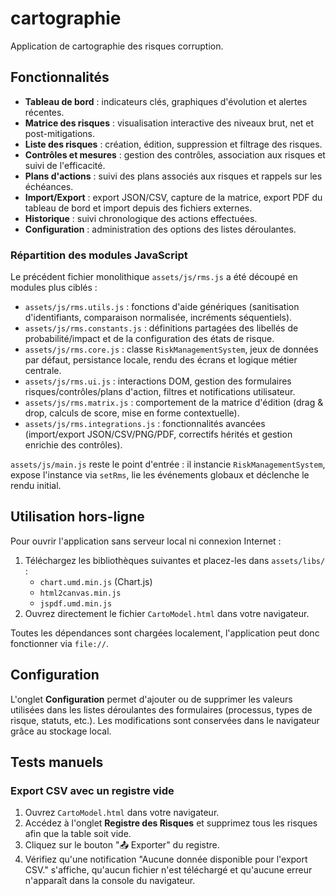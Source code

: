 # cartographie

Application de cartographie des risques corruption.

## Fonctionnalités

- **Tableau de bord** : indicateurs clés, graphiques d'évolution et alertes récentes.
- **Matrice des risques** : visualisation interactive des niveaux brut, net et post-mitigations.
- **Liste des risques** : création, édition, suppression et filtrage des risques.
- **Contrôles et mesures** : gestion des contrôles, association aux risques et suivi de l'efficacité.
- **Plans d'actions** : suivi des plans associés aux risques et rappels sur les échéances.
- **Import/Export** : export JSON/CSV, capture de la matrice, export PDF du tableau de bord et import depuis des fichiers externes.
- **Historique** : suivi chronologique des actions effectuées.
- **Configuration** : administration des options des listes déroulantes.

### Répartition des modules JavaScript

Le précédent fichier monolithique `assets/js/rms.js` a été découpé en modules plus ciblés :

- `assets/js/rms.utils.js` : fonctions d'aide génériques (sanitisation d'identifiants, comparaison normalisée, incréments séquentiels).
- `assets/js/rms.constants.js` : définitions partagées des libellés de probabilité/impact et de la configuration des états de risque.
- `assets/js/rms.core.js` : classe `RiskManagementSystem`, jeux de données par défaut, persistance locale, rendu des écrans et logique métier centrale.
- `assets/js/rms.ui.js` : interactions DOM, gestion des formulaires risques/contrôles/plans d'action, filtres et notifications utilisateur.
- `assets/js/rms.matrix.js` : comportement de la matrice d'édition (drag & drop, calculs de score, mise en forme contextuelle).
- `assets/js/rms.integrations.js` : fonctionnalités avancées (import/export JSON/CSV/PNG/PDF, correctifs hérités et gestion enrichie des contrôles).

`assets/js/main.js` reste le point d'entrée : il instancie `RiskManagementSystem`, expose l'instance via `setRms`, lie les événements globaux et déclenche le rendu initial.

## Utilisation hors-ligne

Pour ouvrir l'application sans serveur local ni connexion Internet :

1. Téléchargez les bibliothèques suivantes et placez-les dans `assets/libs/` :
   - `chart.umd.min.js` (Chart.js)
   - `html2canvas.min.js`
   - `jspdf.umd.min.js`
2. Ouvrez directement le fichier `CartoModel.html` dans votre navigateur.

Toutes les dépendances sont chargées localement, l'application peut donc fonctionner via `file://`.

## Configuration

L'onglet **Configuration** permet d'ajouter ou de supprimer les valeurs utilisées dans les listes déroulantes des formulaires (processus, types de risque, statuts, etc.). Les modifications sont conservées dans le navigateur grâce au stockage local.

## Tests manuels

### Export CSV avec un registre vide

1. Ouvrez `CartoModel.html` dans votre navigateur.
2. Accédez à l'onglet **Registre des Risques** et supprimez tous les risques afin que la table soit vide.
3. Cliquez sur le bouton "📤 Exporter" du registre.
4. Vérifiez qu'une notification "Aucune donnée disponible pour l'export CSV." s'affiche, qu'aucun fichier n'est téléchargé et qu'aucune erreur n'apparaît dans la console du navigateur.
